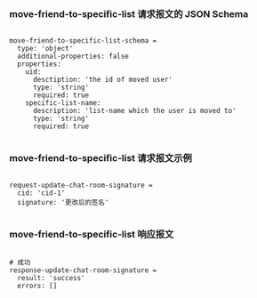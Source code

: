 ### move-friend-to-specific-list 请求报文的 JSON Schema
<pre><code>
move-friend-to-specific-list-schema = 
  type: 'object'
  additional-properties: false
  properties:
    uid:
      desctiption: 'the id of moved user'
      type: 'string'
      required: true
    specific-list-name:
      description: 'list-name which the user is moved to'
      type: 'string'
      required: true

</code></pre>

### move-friend-to-specific-list 请求报文示例
<pre><code>
request-update-chat-room-signature =
  cid: 'cid-1'
  signature: '更改后的签名'

</code></pre>

### move-friend-to-specific-list 响应报文
<pre><code>
# 成功
response-update-chat-room-signature =
  result: 'success'
  errors: []

</code></pre>


